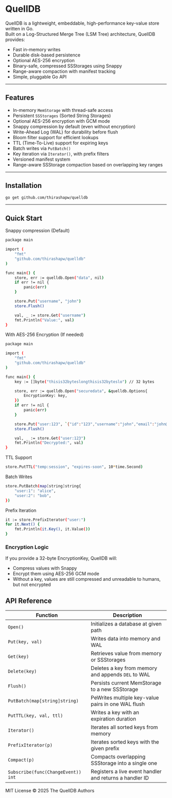 # QuellDB

QuellDB is a lightweight, embeddable, high-performance key-value store written in Go.  
Built on a Log-Structured Merge Tree (LSM Tree) architecture, QuellDB provides:

- Fast in-memory writes
- Durable disk-based persistence
- Optional AES-256 encryption
- Binary-safe, compressed SSStorages using Snappy
- Range-aware compaction with manifest tracking
- Simple, pluggable Go API

---

## Features

- In-memory `MemStorage` with thread-safe access
- Persistent `SSStorages` (Sorted String Storages)
- Optional AES-256 encryption with GCM mode
- Snappy compression by default (even without encryption)
- Write-Ahead Log (WAL) for durability before flush
- Bloom filter support for efficient lookups
- TTL (Time-To-Live) support for expiring keys
- Batch writes via `PutBatch()`
- Key iteration via `Iterator()`, with prefix filters
- Versioned manifest system
- Range-aware SSStorage compaction based on overlapping key ranges

---

## Installation

```bash
go get github.com/thirashapw/quelldb
```

---

## Quick Start
Snappy compression (Default)

```bash
package main

import (
    "fmt"
    "github.com/thirashapw/quelldb"
)

func main() {
    store, err := quelldb.Open("data", nil)
    if err != nil {
        panic(err)
    }

    store.Put("username", "john")
    store.Flush()

    val, _ := store.Get("username")
    fmt.Println("Value:", val)
}

```


With AES-256 Encryption (If needed)

```bash
package main

import (
    "fmt"
    "github.com/thirashapw/quelldb"
)

func main() {
    key := []byte("thisis32byteslongthisis32byteslo") // 32 bytes

    store, err := quelldb.Open("securedata", &quelldb.Options{
        EncryptionKey: key,
    })
    if err != nil {
        panic(err)
    }

    store.Put("user:123", `{"id":"123","username":"john","email":"john@example.io","age":50}`)
    store.Flush()

    val, _ := store.Get("user:123")
    fmt.Println("Decrypted:", val)
}

```

TTL Support

```bash
store.PutTTL("temp:session", "expires-soon", 10*time.Second)
```


Batch Writes

```bash
store.PutBatch(map[string]string{
    "user:1": "alice",
    "user:2": "bob",
})
```

Prefix Iteration

```bash
it := store.PrefixIterator("user:")
for it.Next() {
    fmt.Println(it.Key(), it.Value())
}

```


### Encryption Logic
If you provide a 32-byte EncryptionKey, QuellDB will:

- Compress values with Snappy
- Encrypt them using AES-256 GCM mode
- Without a key, values are still compressed and unreadable to humans, but not encrypted


## API Reference

| Function       | Description                                      |
|----------------|--------------------------------------------------|
| `Open()`    | Initializes a database at given path             |
| `Put(key, val)`| Writes data into memory and WAL                  |
| `Get(key)`     | Retrieves value from memory or SSStorages        |
| `Delete(key)`     | Deletes a key from memory and appends `DEL` to WAL        |
| `Flush()`      | Persists current MemStorage to a new SSStorage   |
| `PutBatch(map[string]string)`      | PeWrites multiple key-value pairs in one WAL flush   |
| `PutTTL(key, val, ttl)`      | Writes a key with an expiration duration   |
| `Iterator()`      | Iterates all sorted keys from memory   |
| `PrefixIterator(p)`      | Iterates sorted keys with the given prefix   |
| `Compact(p)`      | Compacts overlapping SSStorage into a single one   |
| `Subscribe(func(ChangeEvent)) int`      | Registers a live event handler and returns a handler ID   |

MIT License © 2025 The QuellDB Authors